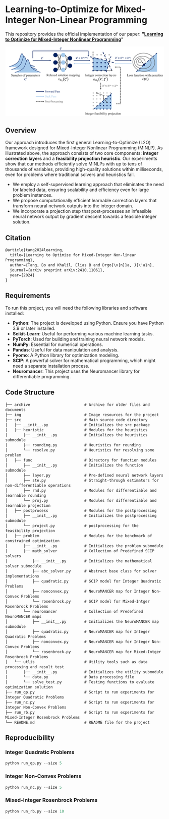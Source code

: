 # Learning-to-Optimize for Mixed-Integer Non-Linear Programming

This repository provides the official implementation of our paper: **"[Learning to Optimize for Mixed-Integer Nonlinear Programming](https://arxiv.org/abs/2410.11061)"**

![Framework](img/pipeline.png)

## Overview

Our approach introduces the first general Learning-to-Optimize (L2O) framework designed for Mixed-Integer Nonlinear Programming (MINLP). As illustrated above, the approach consists of two core components: **integer correction layers** and a **feasibility projection heuristic**. Our experiments show that our methods efficiently solve MINLPs with up to tens of thousands of variables, providing high-quality solutions within milliseconds, even for problems where traditional solvers and heuristics fail. 

- We employ a self-supervised learning approach that eliminates the need for labeled data, ensuring scalability and efficiency even for large problem instances.
- We propose computationally efficient learnable correction layers that transform neural network outputs into the integer domain.
- We incorporate a projection step that post-processes an infeasible neural network output by gradient descent towards a feasible integer solution.

## Citation

```
@article{tang2024learning,
  title={Learning to Optimize for Mixed-Integer Non-linear Programming},
  author={Tang, Bo and Khalil, Elias B and Drgo{\v{n}}a, J{\'a}n},
  journal={arXiv preprint arXiv:2410.11061},
  year={2024}
}
```

## Requirements

To run this project, you will need the following libraries and software installed:

- **Python**: The project is developed using Python. Ensure you have Python 3.9 or later installed.
- **Scikit-Learn**: Useful for performing various machine learning tasks.
- **PyTorch**: Used for building and training neural network models.
- **NumPy**: Essential for numerical operations.
- **Pandas**: Useful for data manipulation and analysis.
- **Pyomo**: A Python library for optimization modeling.
- **SCIP**: A powerful solver for mathematical programming, which might need a separate installation process.
- **Neuromancer**: This project uses the Neuromancer library for differentiable programming.

## Code Structure

```
├── archive                        # Archive for older files and documents
├── img                            # Image resources for the project
├── src                            # Main source code directory
│   ├── __init__.py                # Initializes the src package
│   ├── heuristic                  # Modules for the heuristics
│       ├── __init__.py            # Initializes the heuristics submodule
│       ├── rounding.py            # Heuristics for rounding
│       └── resolve.py             # Heuristics for resolving some problem
│   ├── func                       # Directory for function modules
│       ├── __init__.py            # Initializes the function submodule
│       ├── layer.py               # Pre-defined neural network layers
│       ├── ste.py                 # Straight-through estimators for non-differentiable operations
│       ├── rnd.py                 # Modules for differentiable and learnable rounding
│       └── proj.py                # Modules for differentiable and learnable projection
│   ├── postprocess                # Modules for the postprocessing
│       ├── __init__.py            # Initializes the postprocessing submodule
│       └── project.py             # postprocessing for the feasibility projection
│   ├── problem                    # Modules for the benchmark of constrained optimization
│       ├── __init__.py            # Initializes the problem submodule
│       ├── math_solver            # Collection of Predefined SCIP solvers
│           ├── __init__.py        # Initializes the mathematical solver submodule
│           ├── abc_solver.py      # Abstract base class for solver implementations
│           ├── quadratic.py       # SCIP model for Integer Quadratic Problems
│           ├── nonconvex.py       # NeuroMANCER map for Integer Non-Convex Problems
│           └── rosenbrock.py      # SCIP model for Mixed-Intger Rosenbrock Problems
│       └── neuromancer            # Collection of Predefined NeuroMANCER maps
│           ├── __init__.py        # Initializes the NeuroMANCER map submodule
│           ├── quadratic.py       # NeuroMANCER map for Integer Quadratic Problems
│           ├── nonconvex.py       # NeuroMANCER map for Integer Non-Convex Problems
│           └── rosenbrock.py      # NeuroMANCER map for Mixed-Intger Rosenbrock Problems
│   └── utlis                      # Utility tools such as data processing and result test
│       ├── __init__.py            # Initializes the utility submodule
│       └── data.py                # Data processing file
│       └── solve_test.py          # Testing functions to evaluate optimization solution
├── run_qp.py                      # Script to run experiments for Integer Quadratic Problems
├── run_nc.py                      # Script to run experiments for Integer Non-Convex Problems
├── run_rb.py                      # Script to run experiments for Mixed-Integer Rosenbrock Problems
└── README.md                      # README file for the project
```

## Reproducibility

### Integer Quadratic Problems


```Python
python run_qp.py --size 5
```

### Integer Non-Convex Problems

```Python
python run_nc.py --size 5
```

### Mixed-Integer Rosenbrock Problems

```Python
python run_rb.py --size 10
```
